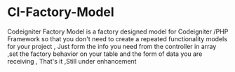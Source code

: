 CI-Factory-Model
================

Codeigniter Factory Model is a factory designed model for Codeigniter /PHP Framework so that you don't need to create a repeated functionality models for your project , Just form the info you need from the controller in array ,set the factory behavior on your table and the form of data you are receiving , That's it ,Still under enhancement
